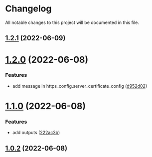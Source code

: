 # Changelog

All notable changes to this project will be documented in this file.

## [1.2.1](https://github.com/terraform-xnxk-modules/terraform-tencentcloud-cdn/compare/v1.2.0...v1.2.1) (2022-06-09)

# [1.2.0](https://github.com/terraform-xnxk-modules/terraform-tencentcloud-cdn/compare/v1.1.0...v1.2.0) (2022-06-08)


### Features

* add message in https_config.server_certificate_config ([d952d02](https://github.com/terraform-xnxk-modules/terraform-tencentcloud-cdn/commit/d952d02c6af463978ed9080d5ccb4e0147d8c83a))

# [1.1.0](https://github.com/terraform-xnxk-modules/terraform-tencentcloud-cdn/compare/v1.0.2...v1.1.0) (2022-06-08)


### Features

* add outputs ([222ac3b](https://github.com/terraform-xnxk-modules/terraform-tencentcloud-cdn/commit/222ac3b96e644d6253cab82aead4a0bd5800854f))

## [1.0.2](https://github.com/terraform-xnxk-modules/terraform-tencentcloud-cdn/compare/v1.0.1...v1.0.2) (2022-06-08)
